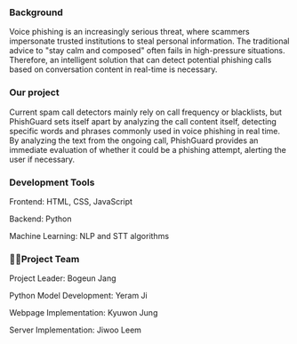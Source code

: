 ### Background
Voice phishing is an increasingly serious threat, where scammers impersonate trusted institutions to steal personal information. The traditional advice to "stay calm and composed" often fails in high-pressure situations. Therefore, an intelligent solution that can detect potential phishing calls based on conversation content in real-time is necessary.

### Our project
Current spam call detectors mainly rely on call frequency or blacklists, but PhishGuard sets itself apart by analyzing the call content itself, detecting specific words and phrases commonly used in voice phishing in real time. By analyzing the text from the ongoing call, PhishGuard provides an immediate evaluation of whether it could be a phishing attempt, alerting the user if necessary.

### Development Tools
Frontend: HTML, CSS, JavaScript

Backend: Python

Machine Learning: NLP and STT algorithms

### 👩‍💻Project Team
Project Leader: Bogeun Jang

Python Model Development: Yeram Ji

Webpage Implementation: Kyuwon Jung

Server Implementation: Jiwoo Leem
